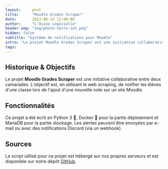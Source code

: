 ```yaml
---
layout:     post
title:      "Moodle Grades Scraper"
date:       2023-06-14 12:00:00
author:     "L'Usine Logicielle"
header-img: "img/photo-terre-iot.png"
hidden: false
subtitle: "Système de notifications pour Moodle"
intro: "Le projet Moodle Grades Scraper est une initiative collaborative entre deux camarades. L'objectif est, en utilisant le web scraping, de notifier les élèves d'une classe lors de l'ajout d'une nouvelle note sur un site Moodle."
tags:
---
```


## Historique & Objectifs 

Le projet **Moodle Grades Scraper** est une initiative collaborative entre deux camarades. L'objectif est, en utilisant le web scraping, de notifier les élèves d'une classe lors de l'ajout d'une nouvelle note sur un site Moodle. 


## Fonctionnalités

Ce projet a été écrit en Python 3 🐍, Docker 🐳 pour la partie déploiement et MariaDB pour la partie stockage. 
Les alertes peuvent être envoyées par e-mail ou avec des notifications Discord (via un webhook).


## Sources

Le script utilisé pour ce projet est hébergé sur nos propres serveurs et est disponible sur notre dépôt [GitHub](https://github.com/L-Usine-Logicielle/Moodle-Grades-Scraper).
